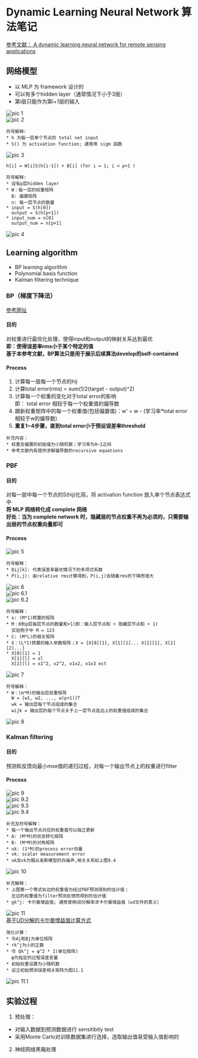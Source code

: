 # Dynamic Learning Neural Network 算法笔记
[参考文献： A dynamic learning neural network for remote sensing applications](http://ieeexplore.ieee.org/document/322598/)  
## 网络模型  
* 以 MLP 为 framework 设计的  
* 可以有多个hidden layer（通常情况下小于3层）  
* 第i层只能作为第i+1层的输入   

![pic 1](https://github.com/lisaljy/UST-W17-ML/blob/master/pic/DLNN/1.%20%E5%8D%95%E4%B8%AA%E7%BD%91%E7%BB%9C%E8%8A%82%E7%82%B9%E6%A8%A1%E5%9E%8B.PNG)  
![pic 2](https://github.com/lisaljy/UST-W17-ML/blob/master/pic/DLNN/2.%20%E5%8D%95%E4%B8%AA%E8%8A%82%E7%82%B9%E7%9A%84%E8%AE%A1%E7%AE%97%E5%85%AC%E5%BC%8F.PNG)  
```   
符号解释:
* h 为每一层单个节点的 total net input
* S() 为 activation function; 通常用 sigm 函数
```
![pic 3](https://github.com/lisaljy/UST-W17-ML/blob/master/pic/DLNN/3.%20%E5%85%B8%E5%9E%8BMLP%E7%BD%91%E7%BB%9C%E6%95%B4%E4%BD%93%E7%BB%93%E6%9E%84.PNG)  
```   
h[i] = W[i]S(h[i-1]) + B[i] (for i = 1; i < p+1 )  

符号解释:  
* 设有p层hidden layer
* W：每一层的权重矩阵
  B: 偏置矩阵  
  n: 每一层节点的数量
* input = S(h[0])
  output = S(h[p+1])  
* input_num = n[0]
  output_num = n[p+1]

```  
![pic 4](https://github.com/lisaljy/UST-W17-ML/blob/master/pic/DLNN/4.%20%E5%85%B8%E5%9E%8BMLP%E7%BD%91%E7%BB%9C%E7%BB%93%E6%9E%84%20notation%20%E6%B3%A8%E8%AE%B0.PNG)
## Learning algorithm  
* BP learning algorithm
* Polynomial basis function
* Kalman filtering technique  

### BP（梯度下降法）   
[参考网址](https://mattmazur.com/2015/03/17/a-step-by-step-backpropagation-example/)  
#### 目的  
对权重进行最优化处理，使得input和output的映射关系达到最优  
**即：使得误差率rms小于某个特定的值**  
**基于本参考文献，BP算法只是用于展示后续算法develop的self-contained**
#### Process  
1. 计算每一层每一个节点的hij
2. 计算total error(rms) = sum(1/2(target - output)^2)
3. 计算每一个权重的变化对于total error的影响   
  即： total error 相较于每一个权重值的偏导数
4. 跟新权重矩阵中的每一个权重值(包括偏置值)：w' = w - (学习率*total error 相较于w的偏导数)  
5. **重复1~4步骤，直到total error小于预设误差率threshold**

```
补充内容：  
* 权重及偏置的初始值为小随机数；学习率为0~1之间
* 参考文献内有提供求解偏导数的recursive equations
```  
### PBF  
#### 目的  
对每一层中每一个节点的S(hij)化简，将 activation function 放入单个节点表达式中  
**将 MLP 网络转化成 complete 网络  
好处：当为 complete network 时，隐藏层的节点权重不再为必须的，只需要输出层的节点权重向量即可**  

#### Process  
![pic 5](https://github.com/lisaljy/UST-W17-ML/blob/master/pic/DLNN/5.%20%E5%81%87%E8%AE%BES(hij)%E5%8F%AF%E4%BB%A5%E5%B1%95%E5%BC%80%E4%B8%BA%E4%B8%8A%E5%BC%8F.PNG)  
```
符号解释：  
* Dij[k]: 代表误差率最优情况下的多项式系数  
* P(i,j): 由relative rms计算得到，P(i,j)会随着rms的下降而增大
```  
![pic 6](https://github.com/lisaljy/UST-W17-ML/blob/master/pic/DLNN/6.%20express%20the%20activation%20function%20within%20the%20network.PNG)  
![pic 6.1](https://github.com/lisaljy/UST-W17-ML/blob/master/pic/DLNN/6.1.PNG)  
![pic 6.2](https://github.com/lisaljy/UST-W17-ML/blob/master/pic/DLNN/6.2.PNG)
```
符号解释：  
* x: (M*1)转置的矩阵  
* M：0到p层每层节点的数量和+1(即：输入层节点和 + 隐藏层节点和 + 1)  
  实验例子中 M = 123  
* C: (M*L)的相关矩阵  
* X：(L*1)转置的输入参数矩阵；X = [X[0][1], X[1][1]... X[2][1], X[2][2]...]  
* X[0][1] = 1  
  X[1][l] = xl  
  X[2][l] = x1^2, x2^2, x1x2, x1x3 ect  
```  
![pic 7](https://github.com/lisaljy/UST-W17-ML/blob/master/pic/DLNN/7.%20output%E7%9A%84%E8%A1%A8%E7%A4%BA%E6%96%B9%E5%BC%8F.PNG)  
```   
符号解释：  
* W：(m*M)的输出层权重矩阵  
  W = [w1, w2, ..., w(p+1)]T  
  wk = 输出层每个节点组成的集合  
  wijk = 输出层的每个节点关于上一层节点连边上的权重值组成的集合  
```  
![pic 8](https://github.com/lisaljy/UST-W17-ML/blob/master/pic/DLNN/8.%20%E6%9C%80%E7%BB%88%E7%AE%80%E5%8C%96%E8%80%8C%E6%88%90%E7%9A%84%E6%AF%8F%E4%B8%80%E4%B8%AA%E8%BE%93%E5%87%BAy%E7%9A%84%E8%A1%A8%E8%BE%BE%E5%BC%8F.PNG)  
### Kalman filtering  
#### 目的  
预测和反馈向最小mse值的递归过程，对每一个输出节点上的权重进行filter  
#### Process  
![pic 9](https://github.com/lisaljy/UST-W17-ML/blob/master/pic/DLNN/9.%20%E7%A5%9E%E7%BB%8F%E7%BD%91%E7%BB%9C%E7%B3%BB%E7%BB%9F%E7%9A%84%E7%8A%B6%E6%80%81%E5%B7%AE%E5%88%86%E6%96%B9%E7%A8%8B.PNG)  
![pic 9.2](https://github.com/lisaljy/UST-W17-ML/blob/master/pic/DLNN/9.2.PNG)  
![pic 9.3](https://github.com/lisaljy/UST-W17-ML/blob/master/pic/DLNN/9.3.PNG)  
![pic 9.4](https://github.com/lisaljy/UST-W17-ML/blob/master/pic/DLNN/9.4%20%E5%99%AA%E5%A3%B0%E7%9A%84%E7%9B%B8%E5%85%B3%E5%85%B3%E7%B3%BB.PNG)  
```
补充及符号解释：  
* 每一个输出节点对应的权重值可以独立更新  
* A: (M*M)的状态转化矩阵  
* B: (M*M)的对角矩阵  
* uk: (1*M)的process error向量  
* vk: scalar measurement error  
* uk及vk为服从高斯模型的白噪声,相关关系如上图9.4  
```  
![pic 10](https://github.com/lisaljy/UST-W17-ML/blob/master/pic/DLNN/10.%20%E7%A5%9E%E7%BB%8F%E7%BD%91%E7%BB%9C%E4%B8%AD%E6%9D%83%E9%87%8D%E7%9F%A9%E9%98%B5%E5%88%A9%E7%94%A8%E5%8D%A1%E5%B0%94%E6%9B%BC%E6%BB%A4%E6%B3%A2%E8%BF%9B%E8%A1%8C%E5%8F%8D%E9%A6%88%E5%92%8C%E9%A2%84%E6%B5%8B%E7%9A%84%E8%BF%87%E7%A8%8B.PNG)  
```
补充解释：  
* 上图第一个等式右边的权重值为经过PBF预测得到的估计值；
  左边的权重值为filter预测反馈而得到的估计值
* gk^j: 卡尔曼增益值; 通常使用UD分解来求卡尔曼增益值（ud文件的意义）
```  
![pic 11](https://github.com/lisaljy/UST-W17-ML/blob/master/pic/DLNN/11.%20%E5%8D%A1%E5%B0%94%E6%9B%BC%E5%A2%9E%E7%9B%8A%E5%80%BC%E8%AE%A1%E7%AE%97%E5%85%AC%E5%BC%8F.PNG)  
[基于UD分解的卡尔曼增益值计算方式](https://www.google.com/url?sa=t&rct=j&q=&esrc=s&source=web&cd=3&ved=0ahUKEwjFk4zK1ZfTAhWKKJQKHc-tDE4QFgghMAI&url=http%3a%2f%2fwww%2epaper%2eedu%2ecn%2fdownload%2fdownPaper%2f201111-57&usg=AFQjCNHUSgmm5nxSln-DEmz1Vf4If02Mjw&sig2=pcntDt6E4g-XCvm_ip77pA)
```
简化计算：  
* 令Aj和Bj为单位矩阵  
* rk^j为小的正数  
* 令 Qk^j = φ^2 * I(单位矩阵)
  φ为指定的过程误差变量
* 初始权重设置为小随机数  
* 设立初始预测误差相关矩阵为图11.1
```  
![pic 11.1](https://github.com/lisaljy/UST-W17-ML/blob/master/pic/DLNN/11.1.PNG)  
## 实验过程  
1. 预处理：
  * 对输入数据到预测数据进行 sensitibity test
  * 采用Monte Carlo对训练数据集进行选择，选取输出值易受输入值影响的
2. 神经网络黑箱处理
